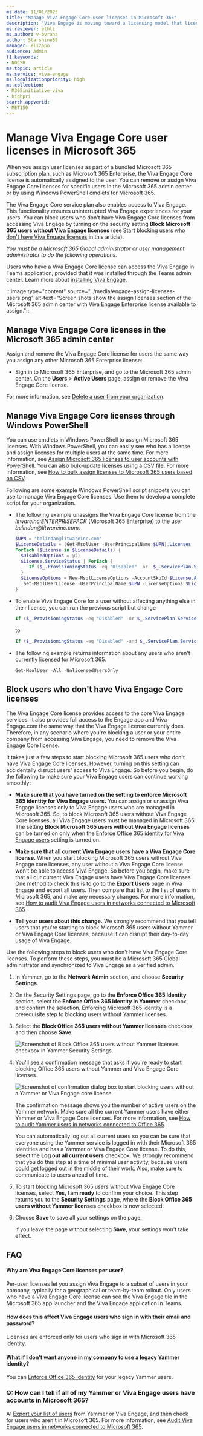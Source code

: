 ```yaml
---
ms.date: 11/01/2023
title: "Manage Viva Engage Core user licenses in Microsoft 365"
description: "Viva Engage is moving toward a licensing model that licenses individual users versus entire Microsoft 365 subscriptions. "
ms.reviewer: ethli
ms.author: v-bvrana
author: Starshine89
manager: elizapo
audience: Admin
f1.keywords:
- NOCSH
ms.topic: article
ms.service: viva-engage
ms.localizationpriority: high
ms.collection:  
- M365initiative-viva
- highpri
search.appverid:
- MET150
---
```


# Manage Viva Engage Core user licenses in Microsoft 365

When you assign user licenses as part of a bundled Microsoft 365 subscription plan, such as Microsoft 365 Enterprise, the Viva Engage Core license is automatically assigned to the user. You can remove or assign Viva Engage Core licenses for specific users in the Microsoft 365 admin center or by using Windows PowerShell cmdlets for Microsoft 365.
  
The Viva Engage Core service plan also enables access to Viva Engage. This functionality ensures uninterrupted Viva Engage experiences for your users. You can block users who don't have Viva Engage Core licenses from accessing Viva Engage by turning on the security setting **Block Microsoft 365 users without Viva Engage licenses** (see [Start blocking users who don't have Viva Engage licenses](manage-engage-licenses-microsoft-365.md#StartBlocking) in this article).
  
*You must be a Microsoft 365 Global administrator or user management administrator to do the following operations.*
  
Users who have a Viva Engage Core license can access the Viva Engage in Teams application, provided that it was installed through the Teams admin center. Learn more about [installing Viva Engage](/viva/engage/setup).

:::image type="content" source="../media/engage-assign-licenses-users.png" alt-text="Screen shots show the assign licenses section of the Microsoft 365 admin center with Viva Engage Enterprise license available to assign.":::
  
## Manage Viva Engage Core licenses in the Microsoft 365 admin center

Assign and remove the Viva Engage Core license for users the same way you assign any other Microsoft 365 Enterprise license:
  
- Sign in to Microsoft 365 Enterprise, and go to the Microsoft 365 admin center. On the **Users** \> **Active Users** page, assign or remove the Viva Engage Core license.

For more information, see [Delete a user from your organization](/microsoft-365/admin/add-users/delete-a-user).
  
## Manage Viva Engage Core licenses through Windows PowerShell

You can use cmdlets in Windows PowerShell to assign Microsoft 365 licenses. With Windows PowerShell, you can easily see who has a license and assign licenses for multiple users at the same time. For more information, see [Assign Microsoft 365 licenses to user accounts with PowerShell](/microsoft-365/enterprise/assign-licenses-to-user-accounts-with-microsoft-365-powershell). You can also bulk-update licenses using a CSV file. For more information, see [How to bulk assign licenses to Microsoft 365 users based on CSV](/samples/browse/?redirectedfrom=TechNet-Gallery).
  
Following are some example Windows PowerShell script snippets you can use to manage Viva Engage Core licenses. Use them to develop a complete script for your organization.

- The following example unassigns the Viva Engage Core license from the *litwareinc:ENTERPRISEPACK* (Microsoft 365 Enterprise) to the user *belindan\@litwareinc\.com*.

  ```powershell
  $UPN = "belindan@litwareinc.com"
  $LicenseDetails = (Get-MsolUser -UserPrincipalName $UPN).Licenses
  ForEach ($License in $LicenseDetails) {
    $DisabledOptions = @()
    $License.ServiceStatus | ForEach {
       If ($_.ProvisioningStatus -eq "Disabled" -or  $_.ServicePlan.ServiceName -like "*VIVAENGAGE_CORE*") { $DisabledOptions += "$($_.ServicePlan.ServiceName)" } 
    }
    $LicenseOptions = New-MsolLicenseOptions -AccountSkuId $License.AccountSkuId -DisabledPlans $DisabledOptions
     Set-MsolUserLicense -UserPrincipalName $UPN -LicenseOptions $LicenseOptions
  }
  
  ```

- To enable Viva Engage Core for a user without affecting anything else in their license, you can run the previous script but change
    
  ```powershell
  If ($_.ProvisioningStatus -eq "Disabled" -or $_.ServicePlan.ServiceName -like "*VIVAENGAGE_CORE*") { $DisabledOptions += "$($_.ServicePlan.ServiceName)" }
  ```

    to
    
  ```powershell
  If ($_.ProvisioningStatus -eq "Disabled" -and $_.ServicePlan.ServiceName -notlike "*VIVAENGAGE_CORE*") { $DisabledOptions += "$($_.ServicePlan.ServiceName)" }
  ```

- The following example returns information about any users who aren't currently licensed for Microsoft 365.
    
  ```powershell
  Get-MsolUser -All -UnlicensedUsersOnly
  ```

<a name="StartBlocking"> </a>
## Block users who don't have Viva Engage Core licenses

The Viva Engage Core license provides access to the core Viva Engage services. It also provides full access to the Engage app and Viva Engage.com the same way that the Viva Engage license currently does. Therefore, in any scenario where you're blocking a user or your entire company from accessing Viva Engage, you need to remove the Viva Engage Core license.

It takes just a few steps to start blocking Microsoft 365 users who don't have Viva Engage Core licenses. However, turning on this setting can accidentally disrupt users' access to Viva Engage. So before you begin, do the following to make sure your Viva Engage users can continue working smoothly:
  
- **Make sure that you have turned on the setting to enforce Microsoft 365 identity for Viva Engage users.** You can assign or unassign Viva Engage licenses only to Viva Engage users who are managed in Microsoft 365. So, to block Microsoft 365 users without Viva Engage Core licenses, all Viva Engage users must be managed in Microsoft 365. The setting **Block Microsoft 365 users without Viva Engage licenses** can be turned on only when the [Enforce Office 365 identity for Viva Engage users](/viva/engage/configure-your-viva-engage-network/enforce-office-365-identity) setting is turned on.

- **Make sure that all current Viva Engage users have a Viva Engage Core license.** When you start blocking Microsoft 365 users without Viva Engage core licenses, any user without a Viva Engage Core license won't be able to access Viva Engage. So before you begin, make sure that all our current Viva Engage users have Viva Engage Core licenses. One method to check this is to go to the **Export Users** page in Viva Engage and export all users. Then compare that list to the list of users in Microsoft 365, and make any necessary changes. For more information, see [How to audit Viva Engage users in networks connected to Microsoft 365](/viva/engage/manage-viva-engage-users/audit-users-connected-to-office-365).

- **Tell your users about this change.** We strongly recommend that you tell users that you're starting to block Microsoft 365 users without Yammer or Viva Engage Core licenses, because it can disrupt their day-to-day usage of Viva Engage.

Use the following steps to block users who don't have Viva Engage Core licenses. To perform these steps, you must be a Microsoft 365 Global administrator and synchronized to Viva Engage as a verified admin.
  
1. In Yammer, go to the **Network Admin** section, and choose **Security Settings**.

2. On the Security Settings page, go to the **Enforce Office 365 Identity** section, select the **Enforce Office 365 identity in Yammer** checkbox, and confirm the selection. Enforcing Microsoft 365 identity is a prerequisite step to blocking users without Yammer licenses.

3. Select the **Block Office 365 users without Yammer licenses** checkbox, and then choose **Save**.

    ![Screenshot of Block Office 365 users without Yammer licenses checkbox in Yammer Security Settings.](../media/engage-office-365-identity-enforcement.png)
  
4. You'll see a confirmation message that asks if you're ready to start blocking Office 365 users without Yammer and Viva Engage Core licenses.

    ![Screenshot of confirmation dialog box to start blocking users without a Yammer or Viva Engage core license.](../media/engage-office-365-block-users.png)
  
    The confirmation message shows you the number of active users on the Yammer network. Make sure all the current Yammer users have either Yammer or Viva Engage Core licenses. For more information, see [How to audit Yammer users in networks connected to Office 365](/viva/engage/manage-viva-engage-users/audit-users-connected-to-office-365).

    You can automatically log out all current users so you can be sure that everyone using the Yammer service is logged in with their Microsoft 365 identities and has a Yammer or Viva Engage Core license. To do this, select the **Log out all current users** checkbox. We strongly recommend that you do this step at a time of minimal user activity, because users could get logged out in the middle of their work. Also, make sure to communicate to users ahead of time.

5. To start blocking Microsoft 365 users without Viva Engage Core licenses, select **Yes, I am ready** to confirm your choice. This step returns you to the **Security Settings** page, where the **Block Office 365 users without Yammer licenses** checkbox is now selected.

6. Choose **Save** to save all your settings on the page.

    If you leave the page without selecting **Save**, your settings won't take effect.

## FAQ

#### Why are Viva Engage Core licenses per user?

Per-user licenses let you assign Viva Engage to a subset of users in your company, typically for a geographical or team-by-team rollout. Only users who have a Viva Engage Core license can see the Viva Engage tile in the Microsoft 365 app launcher and the Viva Engage application in Teams.
  
#### How does this affect Viva Engage users who sign in with their email and password?

Licenses are enforced only for users who sign in with Microsoft 365 identity.
  
#### What if I don't want anyone in my company to use a legacy Yammer identity?

You can [Enforce Office 365 identity](/viva/engage/configure-your-viva-engage-network/enforce-office-365-identity) for your legacy Yammer users.
  
### Q: How can I tell if all of my Yammer or Viva Engage users have accounts in Microsoft 365?

A: [Export your list of users](/viva/engage/eac-as-manage-data) from Yammer or Viva Engage, and then check for users who aren't in Microsoft 365. For more information, see [Audit Viva Engage users in networks connected to Microsoft 365](/viva/engage/manage-viva-engage-users/audit-users-connected-to-office-365).
